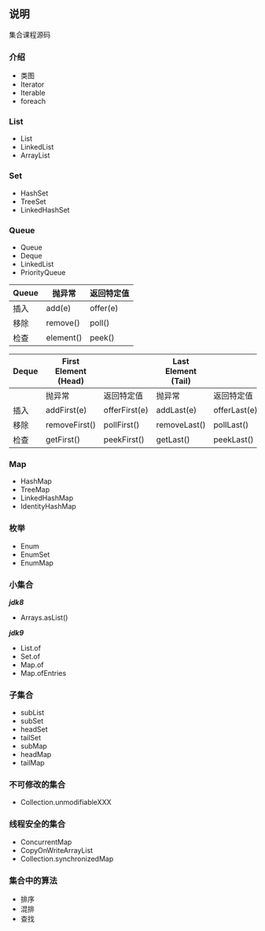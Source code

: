 ## 说明

集合课程源码

### 介绍

- 类图
- Iterator
- Iterable
- foreach

### List

- List
- LinkedList
- ArrayList

### Set

- HashSet
- TreeSet
- LinkedHashSet

### Queue

- Queue
- Deque
- LinkedList
- PriorityQueue

| Queue | 抛异常       | 返回特定值    |
|-------|-----------|----------|
| 插入    | add(e)    | offer(e) |
| 移除    | remove()  | poll()   |
| 检查    | element() | peek()   |

| Deque | 	First Element (Head)	 |                | Last Element (Tail) |               |
|-------|------------------------|----------------|---------------------|---------------|
|       | 抛异常                    | 	返回特定值         | 	抛异常	               | 返回特定值         |
| 插入    | 	addFirst(e)           | 	offerFirst(e) | 	addLast(e)         | 	offerLast(e) |
| 移除	   | removeFirst()          | 	pollFirst()   | 	removeLast()       | 	pollLast()   |
| 检查    | 	getFirst()	           | peekFirst()    | getLast()	          | peekLast()    |

### Map

- HashMap
- TreeMap
- LinkedHashMap
- IdentityHashMap

### 枚举

- Enum
- EnumSet
- EnumMap

### 小集合

***jdk8***

- Arrays.asList()

***jdk9***

- List.of
- Set.of
- Map.of
- Map.ofEntries

### 子集合

- subList
- subSet
- headSet
- tailSet
- subMap
- headMap
- tailMap

### 不可修改的集合

- Collection.unmodifiableXXX

### 线程安全的集合

- ConcurrentMap
- CopyOnWriteArrayList
- Collection.synchronizedMap

### 集合中的算法

- 排序
- 混排
- 查找


